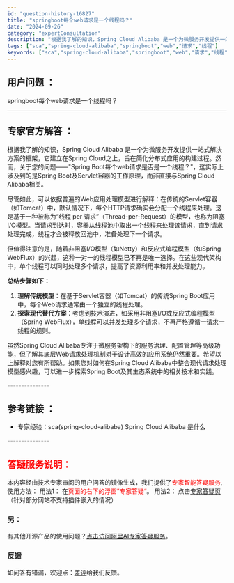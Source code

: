 ```yaml
---
id: "question-history-16827"
title: "springboot每个web请求是一个线程吗？"
date: "2024-09-26"
category: "expertConsultation"
description: "根据我了解的知识，Spring Cloud Alibaba 是一个为微服务开发提供一站式解决方案的框架，它建立在Spring Cloud之上，旨在简化分布式应用的构建过程。然而，关于您的问题——Spring Boot每个web请求是否是一个线程？，这实际上涉及到的是Spring Boot及Servl"
tags: ["sca","spring-cloud-alibaba","springboot","web","请求","线程"]
keywords: ["sca","spring-cloud-alibaba","springboot","web","请求","线程"]
---
```


## 用户问题 ： 
 springboot每个web请求是一个线程吗？  

---------------
## 专家官方解答 ：

根据我了解的知识，Spring Cloud Alibaba 是一个为微服务开发提供一站式解决方案的框架，它建立在Spring Cloud之上，旨在简化分布式应用的构建过程。然而，关于您的问题——"Spring Boot每个web请求是否是一个线程？"，这实际上涉及到的是Spring Boot及Servlet容器的工作原理，而非直接与Spring Cloud Alibaba相关。

尽管如此，可以依据普遍的Web应用处理模型进行解释：在传统的Servlet容器（如Tomcat）中，默认情况下，每个HTTP请求确实会分配一个线程来处理。这是基于一种被称为“线程 per 请求”（Thread-per-Request）的模型，也称为阻塞I/O模型。当请求到达时，容器从线程池中取出一个线程来处理该请求，直到请求处理完成，线程才会被释放回池中，准备处理下一个请求。

但值得注意的是，随着非阻塞I/O模型（如Netty）和反应式编程模型（如Spring WebFlux）的兴起，这种一对一的线程模型已不再是唯一选择。在这些现代架构中，单个线程可以同时处理多个请求，提高了资源利用率和并发处理能力。

**总结步骤如下：**
1. **理解传统模型**：在基于Servlet容器（如Tomcat）的传统Spring Boot应用中，每个Web请求通常由一个独立的线程处理。
2. **探索现代替代方案**：考虑到技术演进，如采用非阻塞I/O或反应式编程模型（Spring WebFlux），单线程可以并发处理多个请求，不再严格遵循一请求一线程的规则。

虽然Spring Cloud Alibaba专注于微服务架构下的服务治理、配置管理等高级功能，但了解其底层Web请求处理机制对于设计高效的应用系统仍然重要。希望以上解释对您有所帮助。如果您对如何在Spring Cloud Alibaba中整合现代请求处理模型感兴趣，可以进一步探索Spring Boot及其生态系统中的相关技术和实践。


<font color="#949494">---------------</font> 


## 参考链接 ：

* 专家经验：sca(spring-cloud-alibaba) Spring Cloud Alibaba 是什么 


 <font color="#949494">---------------</font> 
 


## <font color="#FF0000">答疑服务说明：</font> 

本内容经由技术专家审阅的用户问答的镜像生成，我们提供了<font color="#FF0000">专家智能答疑服务</font>,使用方法：
用法1： 在<font color="#FF0000">页面的右下的浮窗”专家答疑“</font>。
用法2： 点击[专家答疑页](https://answer.opensource.alibaba.com/docs/intro)（针对部分网站不支持插件嵌入的情况）
### 另：


有其他开源产品的使用问题？[点击访问阿里AI专家答疑服务](https://answer.opensource.alibaba.com/docs/intro)。
### 反馈
如问答有错漏，欢迎点：[差评](https://ai.nacos.io/user/feedbackByEnhancerGradePOJOID?enhancerGradePOJOId=16861)给我们反馈。
